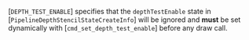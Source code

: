 [`DEPTH_TEST_ENABLE`] specifies that the
`depthTestEnable` state in
[`PipelineDepthStencilStateCreateInfo`] will be ignored and  **must**  be
set dynamically with [`cmd_set_depth_test_enable`] before any draw call.